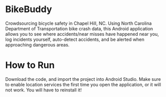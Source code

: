 BikeBuddy
=========

Crowdsourcing bicycle safety in Chapel Hill, NC. Using North Carolina Department of Transportation bike crash data, this Android application allows you to see where accidents/near misses have happened near you, log incidents yourself, auto-detect accidents, and be alerted when approaching dangerous areas. 

How to Run
==========

Download the code, and import the project into Android Studio. Make sure to enable location services the first time you open the application, or it will not work. You will have to reinstall it! 
